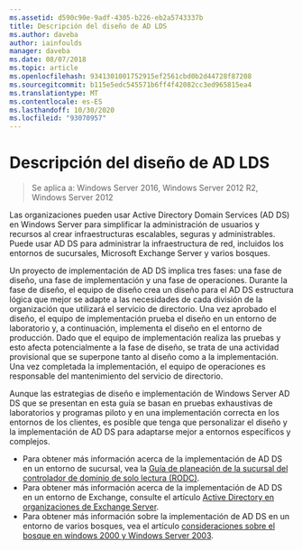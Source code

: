 ```yaml
---
ms.assetid: d590c90e-9adf-4305-b226-eb2a5743337b
title: Descripción del diseño de AD LDS
ms.author: daveba
author: iainfoulds
manager: daveba
ms.date: 08/07/2018
ms.topic: article
ms.openlocfilehash: 9341301001752915ef2561cbd0b2d44728f87208
ms.sourcegitcommit: b115e5edc545571b6ff4f42082cc3ed965815ea4
ms.translationtype: MT
ms.contentlocale: es-ES
ms.lasthandoff: 10/30/2020
ms.locfileid: "93070957"
---
```

# <a name="understanding-ad-ds-design"></a>Descripción del diseño de AD LDS

> Se aplica a: Windows Server 2016, Windows Server 2012 R2, Windows Server 2012

Las organizaciones pueden usar Active Directory Domain Services (AD DS) en Windows Server para simplificar la administración de usuarios y recursos al crear infraestructuras escalables, seguras y administrables. Puede usar AD DS para administrar la infraestructura de red, incluidos los entornos de sucursales, Microsoft Exchange Server y varios bosques.

Un proyecto de implementación de AD DS implica tres fases: una fase de diseño, una fase de implementación y una fase de operaciones. Durante la fase de diseño, el equipo de diseño crea un diseño para el AD DS estructura lógica que mejor se adapte a las necesidades de cada división de la organización que utilizará el servicio de directorio. Una vez aprobado el diseño, el equipo de implementación prueba el diseño en un entorno de laboratorio y, a continuación, implementa el diseño en el entorno de producción. Dado que el equipo de implementación realiza las pruebas y esto afecta potencialmente a la fase de diseño, se trata de una actividad provisional que se superpone tanto al diseño como a la implementación. Una vez completada la implementación, el equipo de operaciones es responsable del mantenimiento del servicio de directorio.

Aunque las estrategias de diseño e implementación de Windows Server AD DS que se presentan en esta guía se basan en pruebas exhaustivas de laboratorios y programas piloto y en una implementación correcta en los entornos de los clientes, es posible que tenga que personalizar el diseño y la implementación de AD DS para adaptarse mejor a entornos específicos y complejos.

- Para obtener más información acerca de la implementación de AD DS en un entorno de sucursal, vea la [Guía de planeación de la sucursal del controlador de dominio de solo lectura (RODC)](/previous-versions/windows/it-pro/windows-server-2008-r2-and-2008/dd734758(v=ws.10)).
- Para obtener más información acerca de la implementación de AD DS en un entorno de Exchange, consulte el artículo [Active Directory en organizaciones de Exchange Server](/exchange/plan-and-deploy/active-directory/active-directory).
- Para obtener más información sobre la implementación de AD DS en un entorno de varios bosques, vea el artículo [consideraciones sobre el bosque en windows 2000 y Windows Server 2003](/previous-versions/windows/it-pro/windows-server-2003/cc739395(v=ws.10)).
